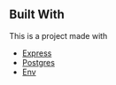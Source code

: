 ## Built With

This is a project made with

- [Express](https://expressjs.com/)
- [Postgres](https://www.npmjs.com/package/pg)
- [Env](https://www.npmjs.com/package/dotenv)
